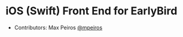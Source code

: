 # iOS (Swift) Front End for EarlyBird

- Contributors: Max Peiros [@mpeiros](https://github.com/mpeiros)
